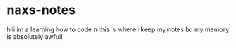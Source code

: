 # naxs-notes

hiii im a learning how to code n this is where i keep my notes bc my memory is absolutely awful!
